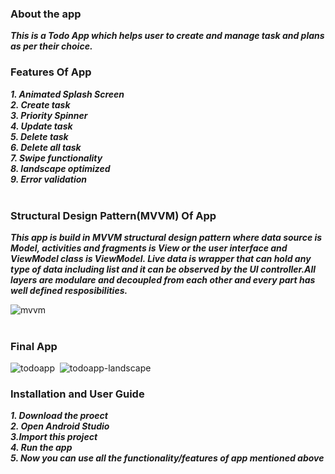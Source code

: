 ### About the app
***This is a Todo App which helps user to create and manage task and plans as per their choice.***
<br>

### Features Of App          
***1. Animated Splash Screen***
<br>
***2. Create task***
<br>
***3. Priority Spinner***
<br>
***4. Update task***
<br>
***5. Delete task***
<br>
***6. Delete all task***
<br>
***7. Swipe functionality***
<br>
***8. landscape optimized***
<br>
***9. Error validation***  
<br>

### Structural Design Pattern(MVVM) Of App
***This app is build in MVVM structural design pattern where data source is Model, activities and fragments is View or the user interface and ViewModel class is ViewModel. Live data is wrapper that can hold any type of data including list and it can be observed by the UI controller.All layers are modulare and decoupled from each other and every part has well defined resposibilities.***
<br>

![mvvm](https://user-images.githubusercontent.com/47735236/113424592-2230f500-93f0-11eb-8921-e124ffc66270.jpg)
<br>
<br>

### Final App 
![todoapp](https://user-images.githubusercontent.com/47735236/113427060-1f380380-93f4-11eb-861d-724a015aaf84.gif)&nbsp; ![todoapp-landscape](https://user-images.githubusercontent.com/47735236/113427594-09770e00-93f5-11eb-835f-e65ad04968f2.gif)


### Installation and User Guide
***1. Download the proect***
<br>
***2. Open Android Studio***
<br>
***3.Import this project***
<br>
***4. Run the app***
<br>
***5. Now you can use all the functionality/features of app mentioned above***







